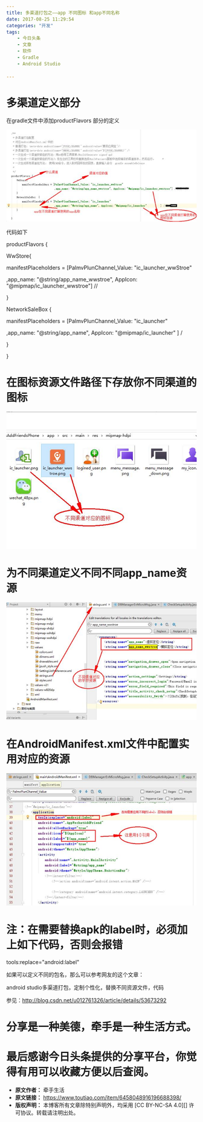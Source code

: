 ```yaml
---
title: 多渠道打包之——app 不同图标 和app不同名称
date: 2017-08-25 11:29:54
categories: "开发"
tags:
	- 今日头条
	- 文章
	- 软件
	- Gradle
	- Android Studio

---
```


# 多渠道定义部分 #

在gradle文件中添加productFlavors 部分的定义

![多渠道打包之——app 不同图标 和app不同名称][app _ _app]

代码如下

productFlavors \{

WwStore\{

manifestPlaceholders = \[PalmvPlunChannel\_Value: "ic\_launcher\_wwStroe"

,app\_name: "@string/app\_name\_wwstroe", AppIcon: "@mipmap/ic\_launcher\_wwstroe"\] //

\}

NetworkSaleBox \{

manifestPlaceholders = \[PalmvPlunChannel\_Value: "ic\_launcher"

,app\_name: "@string/app\_name", AppIcon: "@mipmap/ic\_launcher" \] /

\}

\}

# 在图标资源文件路径下存放你不同渠道的图标 #

![多渠道打包之——app 不同图标 和app不同名称][app _ _app 1]

# 为不同渠道定义不同不同app\_name资源 #

![多渠道打包之——app 不同图标 和app不同名称][app _ _app 2]

# 在AndroidManifest.xml文件中配置实用对应的资源 #

![多渠道打包之——app 不同图标 和app不同名称][app _ _app 3]

# 注：在需要替换apk的label时，必须加上如下代码，否则会报错 #

tools:replace="android:label"

如果可以定义不同的包名，那么可以参考网友的这个文章：

android studio多渠道打包，定制个性化，替换不同资源文件，代码

参见：http://blog.csdn.net/u012761326/article/details/53673292

# 分享是一种美德，牵手是一种生活方式。 #

# 最后感谢今日头条提供的分享平台，你觉得有用可以收藏方便以后查阅。 #


[app _ _app]: static/resources/crawler/MMRA-E2NJ-UZRJ.jpg
[app _ _app 1]: static/resources/crawler/JFQR-JQZ2-QY2U.jpg
[app _ _app 2]: static/resources/crawler/VIBQ-MA2U-JM2M.jpg
[app _ _app 3]: static/resources/crawler/QBRQ-32I7-3AFU.jpg
 *  **原文作者：** 牵手生活
 *  **原文链接：** https://www.toutiao.com/item/6458048916196688398/
 *  **版权声明：** 本博客所有文章除特别声明外，均采用 [CC BY-NC-SA 4.0][] 许可协议。转载请注明出处。
